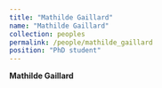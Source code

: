 ```yaml
---
title: "Mathilde Gaillard"
name: "Mathilde Gaillard"
collection: peoples
permalink: /people/mathilde_gaillard
position: "PhD student"
---
```


**Mathilde Gaillard**
